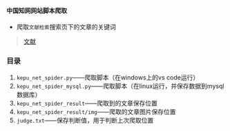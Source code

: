 #### 中国知网网站脚本爬取
- 爬取`文献检索`搜索页下的文章的关键词
> [文献](http://kns.cnki.net/kns/brief/default_result.aspx)

### 目录
1. `kepu_net_spider.py`——爬取脚本（在windows上的vs code运行）
1. `kepu_net_spider_mysql.py`——爬取脚本（在linux运行，并保存数据到mysql数据库）
2. `kepu_net_spider_result`——爬取到的文章保存位置
3. `kepu_net_spider_result/img`——爬取的文章图片保存位置
4. `judge.txt`——保存判断值，用于判断上次爬取位置